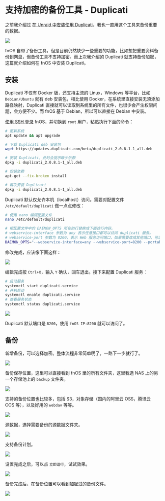 # 支持加密的备份工具 - Duplicati

之前我介绍过 [在 Unraid 中安装使用 Duplicati](/unraid/duplicati.md)，我也一直用这个工具来备份重要的数据。

![](https://img.slarker.me/wiki/202409202046557.webp)

fnOS 自带了备份工具，但是目前仍然缺少一些重要的功能，比如想把重要资料备份到网盘，但备份工具不支持加密。而上次我介绍的 Duplicati 就支持备份加密，这篇就介绍如何在 fnOS 中安装 Duplicati。

## 安装

Duplicati 不仅有 Docker 版，还支持主流的 Linux，Windows 等平台，比如 `Debian/Ubuntu` 就有 deb 安装包，相比使用 Docker，在系统里直接安装无须添加路径映射，Duplicati 直接就可以读取到系统里的所有文件，也很少会产生权限问题，会方便不少。而 fnOS 基于 Debian，所以可以直接在 Debian 中安装。

[使用 SSH 登录](/fnos/ssh.md) fnOS，并切换到 `root` 用户，粘贴执行下面的命令：

```sh
# 更新系统
apt update && apt upgrade

# 下载 Duplicati deb 安装包
wget https://updates.duplicati.com/beta/duplicati_2.0.8.1-1_all.deb

# 安装 Duplicati，此时会提示缺少依赖
dpkg -i duplicati_2.0.8.1-1_all.deb

# 安装依赖
apt-get --fix-broken install

# 再次安装 Duplicati
dpkg -i duplicati_2.0.8.1-1_all.deb
```

Duplicati 默认仅允许本机（localhost）访问，需要对配置文件 `/etc/default/duplicati` 做一点点修改：

```sh
# 使用 nano 编辑配置文件
nano /etc/default/duplicati

# 把配置文件中的 DAEMON_OPTS 所在的行替换成下面这行内容。
# webservice-interface 参数为 any 表示任意接口都可以访问 duplicati 服务。
# webservice-port 参数为 8200，表示 Web 服务访问端口，如果需要改成其他端口，可以在这里修改。
DAEMON_OPTS="--webservice-interface=any --webservice-port=8200 --portable-mode"
```

修改完成，应该像下面这样：

![](https://img.slarker.me/wiki/202409202128689.webp)

编辑完成按 `Ctrl+X`，输入 `Y` 确认，回车退出。接下来配置 Duplicati 服务：

```sh
# 启动服务
systemctl start duplicati.service
# 开机启动
systemctl enable duplicati.service
# 查看服务状态
systemctl status duplicati.service
```

![](https://img.slarker.me/wiki/202409202127788.webp)

Duplicati 默认端口是 `8200`，使用 `fnOS IP:8200` 就可以访问了。

## 备份

新增备份，可以选择加密。整体流程非常简单明了，一路下一步就行了。

![](https://img.slarker.me/wiki/kcc2wyry.jtd.webp)

备份保存位置，这里可以直接看到 fnOS 里的所有文件夹，这里我选 NAS 上的另一个存储池上的 `backup` 文件夹。

![](https://img.slarker.me/wiki/km50zsmv.e0k.webp)

支持的备份位置也比较多，包括 S3，对象存储（国内的阿里云 OSS，腾讯云 COS 等），以及好用的 `webdav` 等等。

![](https://img.slarker.me/wiki/202409202148556.webp)

源数据，选择需要备份的源数据文件夹。

![](https://img.slarker.me/wiki/p0gj5qsh.fhv.webp)

支持备份计划。

![](https://img.slarker.me/wiki/5zll2frn.4mm.webp)

设置完成之后，可以点 `立即运行`，试试效果。

![](https://img.slarker.me/wiki/cutjqfz4.ql0.webp)

备份完成后，在备份位置可以看到加密过的备份文件。

![](https://img.slarker.me/wiki/202409202145448.webp)